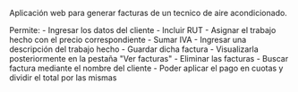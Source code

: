 Aplicación web para generar facturas de un tecnico de aire acondicionado.


Permite: - Ingresar los datos del cliente
         - Incluir RUT
         - Asignar el trabajo hecho con el precio correspondiente
         - Sumar IVA
         - Ingresar una descripción del trabajo hecho
         - Guardar dicha factura
         - Visualizarla posteriormente en la pestaña "Ver facturas"
         - Eliminar las facturas
         - Buscar factura mediante el nombre del cliente
         - Poder aplicar el pago en cuotas y dividir el total por las mismas
